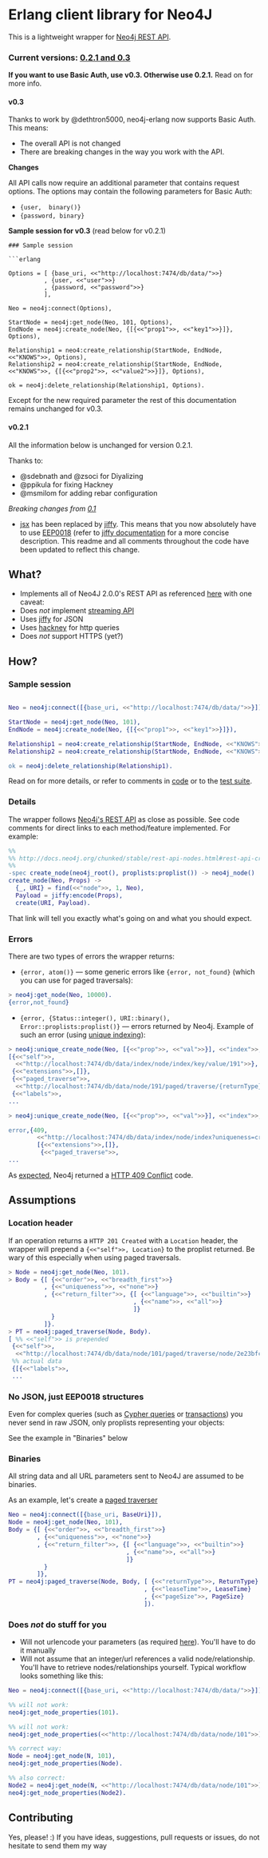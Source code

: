 # Erlang client library for Neo4J

This is a lightweight wrapper for [Neo4j REST API](http://docs.neo4j.org/chunked/stable/rest-api.html).

### Current versions: [0.2.1 and 0.3](https://github.com/dmitriid/neo4j-erlang/releases)

**If you want to use Basic Auth, use v0.3. Otherwise use 0.2.1.** Read on for more info.

#### v0.3

Thanks to work by @dethtron5000, neo4j-erlang now supports Basic Auth. This means:

- The overall API is not changed
- There are breaking changes in the way you work with the API.

**Changes**

All API calls now require an additional parameter that contains request options. The options may contain the following parameters for Basic Auth:

- `{user,  binary()}`
- `{password, binary}`

**Sample session for v0.3** (read below for v0.2.1)

```
### Sample session

```erlang

Options = [ {base_uri, <<"http://localhost:7474/db/data/">>}
          , {user, <<"user">>}
          , {password, <<"password">>}
          ],

Neo = neo4j:connect(Options),

StartNode = neo4j:get_node(Neo, 101, Options),
EndNode = neo4j:create_node(Neo, {[{<<"prop1">>, <<"key1">>}]}, Options),

Relationship1 = neo4:create_relationship(StartNode, EndNode, <<"KNOWS">>, Options),
Relationship2 = neo4:create_relationship(StartNode, EndNode, <<"KNOWS">>, {[{<<"prop2">>, <<"value2">>}]}, Options),

ok = neo4j:delete_relationship(Relationship1, Options).
```

Except for the new required parameter the rest of this documentation remains unchanged for v0.3.

#### v0.2.1

All the information below is unchanged for version 0.2.1.

Thanks to:
- @sdebnath and @zsoci for Diyalizing
- @ppikula for fixing Hackney
- @msmilom for adding rebar configuration

*Breaking changes from [0.1](https://github.com/dmitriid/neo4j-erlang/tree/0.1)*

* [jsx](https://github.com/iskra/jsx) has been replaced by [jiffy](https://github.com/davisp/jiffy).
This means that you now absolutely have to use [EEP0018](http://www.erlang.org/eeps/eep-0018.html) (refer to [jiffy documentation](https://github.com/davisp/jiffy) for a more concise description.
This readme and all comments throughout the code have been updated to reflect this change.

## What?

- Implements all of Neo4J 2.0.0's REST API as referenced [here](http://docs.neo4j.org/chunked/stable/rest-api.html) with one caveat:
 - Does *not* implement [streaming API](http://docs.neo4j.org/chunked/stable/rest-api-streaming.html)
- Uses [jiffy](https://github.com/davisp/jiffy) for JSON
- Uses [hackney](https://github.com/benoitc/hackney) for http queries
 - Does *not* support HTTPS (yet?)

## How?

### Sample session

```erlang

Neo = neo4j:connect([{base_uri, <<"http://localhost:7474/db/data/">>}]),

StartNode = neo4j:get_node(Neo, 101),
EndNode = neo4j:create_node(Neo, {[{<<"prop1">>, <<"key1">>}]}),

Relationship1 = neo4:create_relationship(StartNode, EndNode, <<"KNOWS">>),
Relationship2 = neo4:create_relationship(StartNode, EndNode, <<"KNOWS">>, {[{<<"prop2">>, <<"value2">>}]}),

ok = neo4j:delete_relationship(Relationship1).

```

Read on for more details, or refer to comments in [code](blob/master/src/neo4j.erl) or to the [test suite](blob/master/test/neo4j_SUITE.erl).

### Details

The wrapper follows [Neo4j's REST API](http://docs.neo4j.org/chunked/stable/rest-api.html) as close as possible. See code comments for direct links to each method/feature implemented. For example:

```erlang
%%
%% http://docs.neo4j.org/chunked/stable/rest-api-nodes.html#rest-api-create-node-with-properties
%%
-spec create_node(neo4j_root(), proplists:proplist()) -> neo4j_node() | {error, term()}.
create_node(Neo, Props) ->
  {_, URI} = find(<<"node">>, 1, Neo),
  Payload = jiffy:encode(Props),
  create(URI, Payload).
```

That link will tell you exactly what's going on and what you should expect.

### Errors

There are two types of errors the wrapper returns:
- `{error, atom()}` — some generic errors like `{error, not_found}` (which you can use for paged traversals):

```erlang
> neo4j:get_node(Neo, 10000).
{error,not_found}
```

- `{error, {Status::integer(), URI::binary(), Error::proplists:proplist()}` — errors returned by Neo4j. Example of such an error (using [unique indexing](http://docs.neo4j.org/chunked/stable/rest-api-unique-indexes.html#rest-api-create-a-unique-node-or-return-fail-create)):

```erlang
> neo4j:unique_create_node(Neo, [{<<"prop">>, <<"val">>}], <<"index">>, <<"key">>, <<"value">>, <<"create_or_fail">>).
[{<<"self">>,
  <<"http://localhost:7474/db/data/index/node/index/key/value/191">>},
 {<<"extensions">>,[]},
 {<<"paged_traverse">>,
  <<"http://localhost:7474/db/data/node/191/paged/traverse/{returnType}{?pageSize,leaseTime}">>},
 {<<"labels">>,
...

> neo4j:unique_create_node(Neo, [{<<"prop">>, <<"val">>}], <<"index">>, <<"key">>, <<"value">>, <<"create_or_fail">>).

error,{409,
        <<"http://localhost:7474/db/data/index/node/index?uniqueness=create_or_fail">>,
        [{<<"extensions">>,[]},
         {<<"paged_traverse">>,
...
```

As [expected](http://docs.neo4j.org/chunked/stable/rest-api-unique-indexes.html#rest-api-create-a-unique-node-or-return-fail-fail), Neo4j returned a [HTTP 409 Conflict](https://github.com/for-GET/know-your-http-well/blob/master/status-codes.md) code.

## Assumptions

### Location header

If an operation returns a `HTTP 201 Created` with a `Location` header, the wrapper will prepend a `{<<"self">>, Location}` to the proplist returned. Be wary of this especially when using paged traversals.

```erlang
> Node = neo4j:get_node(Neo, 101).
> Body = {[ {<<"order">>, <<"breadth_first">>}
          , {<<"uniqueness">>, <<"none">>}
          , {<<"return_filter">>, {[ {<<"language">>, <<"builtin">>}
                                   , {<<"name">>, <<"all">>}
                                   ]}
            }
          ]}.
> PT = neo4j:paged_traverse(Node, Body).
[ %% <<"self">> is prepended
 {<<"self">>,
  <<"http://localhost:7474/db/data/node/101/paged/traverse/node/2e23bfca61144b0f91b446fb6be562b6">>},
 %% actual data
 {[{<<"labels">>,
 ...
```

### No JSON, just EEP0018 structures

Even for complex queries (such as [Cypher queries](http://docs.neo4j.org/chunked/stable/rest-api-cypher.html) or [transactions](http://docs.neo4j.org/chunked/stable/rest-api-transactional.html)) you never send in raw JSON, only proplists representing your objects:

See the example in "Binaries" below

### Binaries

All string data and all URL parameters sent to Neo4J are assumed to be binaries.

As an example, let's create a [paged traverser](http://docs.neo4j.org/chunked/milestone/rest-api-traverse.html#rest-api-creating-a-paged-traverser)

```erlang
Neo = neo4j:connect([{base_uri, BaseUri}]),
Node = neo4j:get_node(Neo, 101),
Body = {[ {<<"order">>, <<"breadth_first">>}
        , {<<"uniqueness">>, <<"none">>}
        , {<<"return_filter">>, {[ {<<"language">>, <<"builtin">>}
                                 , {<<"name">>, <<"all">>}
                                 ]}
          }
        ]},
PT = neo4j:paged_traverse(Node, Body, [ {<<"returnType">>, ReturnType}
                                      , {<<"leaseTime">>, LeaseTime}
                                      , {<<"pageSize">>, PageSize}
                                      ]).
```

### Does *not* do stuff for you

- Will not urlencode your parameters (as required [here](http://docs.neo4j.org/chunked/stable/rest-api-indexes.html#rest-api-find-node-by-query)). You'll have to do it manually
- Will not assume that an integer/url references a valid node/relationship. You'll have to retrieve nodes/relationships yourself. Typical workflow looks something like this:

```erlang
Neo = neo4j:connect([{base_uri, <<"http://localhost:7474/db/data/">>}]),

%% will not work:
neo4j:get_node_properties(101).

%% will not work:
neo4j:get_node_properties(<<"http://localhost:7474/db/data/node/101">>).

%% correct way:
Node = neo4j:get_node(N, 101),
neo4j:get_node_properties(Node).

%% also correct:
Node2 = neo4j:get_node(N, <<"http://localhost:7474/db/data/node/101">>),
neo4j:get_node_properties(Node2).
```

## Contributing

Yes, please! :) If you have ideas, suggestions, pull requests or issues, do not hesitate to send them my way

